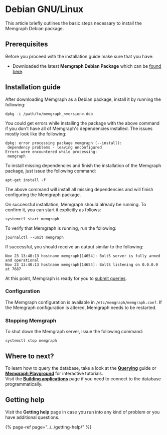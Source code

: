 # Debian GNU/Linux

This article briefly outlines the basic steps necessary to install the Memgraph Debian package.

## Prerequisites

Before you proceed with the installation guide make sure that you have:

* Downloaded the latest **Memgraph Debian Package** which can be [found here](https://memgraph.com/download/).

## Installation guide <a id="installation-guide"></a>

After downloading Memgraph as a Debian package, install it by running the following:

```text
dpkg -i /path/to/memgraph_<version>.deb
```

You could get errors while installing the package with the above command if you don't have all of Memgraph's dependencies installed. The issues mostly look like the following:

```text
dpkg: error processing package memgraph (--install):
 dependency problems - leaving unconfigured
Errors were encountered while processing:
 memgraph
```

To install missing dependencies and finish the installation of the Memgraph package, just issue the following command:

```text
apt-get install -f
```

The above command will install all missing dependencies and will finish configuring the Memgraph package.

On successful installation, Memgraph should already be running. To confirm it, you can start it explicitly as follows:

```text
systemctl start memgraph
```

To verify that Memgraph is running, run the following:

```text
journalctl --unit memgraph
```

If successful, you should receive an output similar to the following:

```text
Nov 23 13:40:13 hostname memgraph[14654]: BoltS server is fully armed and operational
Nov 23 13:40:13 hostname memgraph[14654]: BoltS listening on 0.0.0.0 at 7687
```

At this point, Memgraph is ready for you to [submit queries](../querying/).

### Configuration

The Memgraph configuration is available in `/etc/memgraph/memgraph.conf`. If the Memgraph configuration is altered, Memgraph needs to be restarted.

### Stopping Memgraph

To shut down the Memgraph server, issue the following command:

```text
systemctl stop memgraph
```

## Where to next?

To learn how to query the database, take a look at the [**Querying**](../querying/) guide or [**Memgraph Playground**](https://playground.memgraph.com/) for interactive tutorials.  
 Visit the [**Building applications**](https://github.com/memgraph/docs/tree/330f0c5baa48ee0ece2ed2b8a4bad2752666aba1/products/memgraph/v1.3.0/getting_started/connecting_applications/connecting_applications.md) page if you need to connect to the database programmatically.

## Getting help

Visit the **Getting help** page in case you run into any kind of problem or you have additional questions.

{% page-ref page="../../getting-help/" %}


